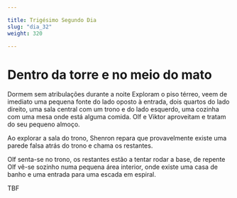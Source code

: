 ```yaml
---

title: Trigésimo Segundo Dia
slug: "dia_32"
weight: 320

---
```


# Dentro da torre e no meio do mato

Dormem sem atribulações durante a noite
Exploram o piso térreo, veem de imediato uma pequena fonte do lado oposto à entrada, dois quartos do lado direito, uma sala central com um trono e do lado esquerdo, uma cozinha com uma mesa onde está alguma comida. Olf e Viktor aproveitam e tratam do seu pequeno almoço.

Ao explorar a sala do trono, Shenron repara que provavelmente existe uma parede falsa atrás do trono e chama os restantes.

Olf senta-se no trono, os restantes estão a tentar rodar a base, de repente Olf vê-se sozinho numa pequena área interior, onde existe uma casa de banho e uma entrada para uma escada em espiral.
 










TBF